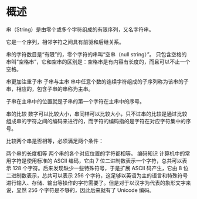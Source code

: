 
# 概述

串（String）是由零个或多个字符组成的有限序列，又名字符串。

它是一个序列，相邻字符之间具有前驱和后继关系。

串的字符数目是“有限”的，零个字符的串叫“空串（null string）”。
只包含空格的串叫“空格串”，它和空串的区别是：空格串是有内容有长度的，而且可以不止一个空格。

串更加注重子串
子串与主串
串中任意个数的连续字符组成的子序列称为该串的子串，相应的，包含子串的串称为主串。

子串在主串中的位置就是子串的第一个字符在主串中的序号。

串的比较
数字可以比较大小，串同样可以比较大小，只不过串的比较是通过比较组成串的字符之间的编码来进行的，而字符的编码指的是字符在对应字符集中的序号。

比较两个串是否相等，必须满足两个条件：

两个串的长度相等
两个串的各个对应位置的字符都相等。
编码知识
计算机中的常用字符是使用标准的 ASCII 编码，它由 7 位二进制数表示一个字符，总共可以表示 128 个字符。后来发现缺少一些特殊符号，于是扩展 ASCII 码产生，它由 8 位二进制数表示，总共可以表示 256 个字符，这足够以英语为主的语言和特殊符号进行输入、存储、输出等操作的字符需要了。但是对于以汉字为代表的象形文字来说，显然 256 个字符是不够的，因此后来就有了 Unicode 编码。







